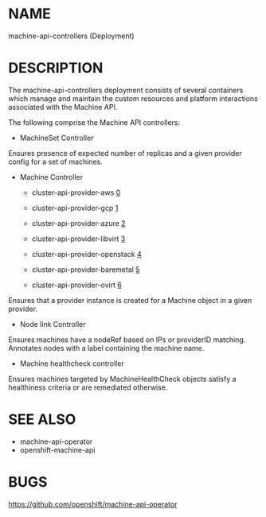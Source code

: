 NAME
====

machine-api-controllers (Deployment)

DESCRIPTION
====

The machine-api-controllers deployment consists of several containers which
manage and maintain the custom resources and platform interactions associated
with the Machine API.

The following comprise the Machine API controllers:

- MachineSet Controller

Ensures presence of expected number of replicas and a given provider config
for a set of machines.

- Machine Controller

  - cluster-api-provider-aws [0]

  - cluster-api-provider-gcp [1]

  - cluster-api-provider-azure [2]

  - cluster-api-provider-libvirt [3]

  - cluster-api-provider-openstack [4]

  - cluster-api-provider-baremetal [5]

  - cluster-api-provider-ovirt [6]

Ensures that a provider instance is created for a Machine object in a given
provider.

- Node link Controller

Ensures machines have a nodeRef based on IPs or providerID matching.
Annotates nodes with a label containing the machine name.

- Machine healthcheck controller

Ensures machines targeted by MachineHealthCheck objects satisfy a healthiness
criteria or are remediated otherwise.

SEE ALSO
====

* machine-api-operator
* openshift-machine-api

[0]: https://github.com/openshift/cluster-api-provider-aws
[1]: https://github.com/openshift/cluster-api-provider-gcp
[2]: https://github.com/openshift/cluster-api-provider-azure
[3]: https://github.com/openshift/cluster-api-provider-libvirt
[4]: https://github.com/openshift/cluster-api-provider-openstack
[5]: https://github.com/openshift/cluster-api-provider-baremetal
[6]: https://github.com/openshift/cluster-api-provider-ovirt

BUGS
====

https://github.com/openshift/machine-api-operator
